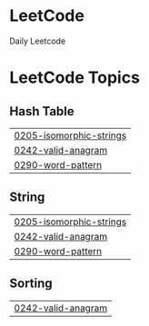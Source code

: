 # LeetCode
Daily Leetcode

<!---LeetCode Topics Start-->
# LeetCode Topics
## Hash Table
|  |
| ------- |
| [0205-isomorphic-strings](https://github.com/AkiMathur/LeetCode/tree/master/0205-isomorphic-strings) |
| [0242-valid-anagram](https://github.com/AkiMathur/LeetCode/tree/master/0242-valid-anagram) |
| [0290-word-pattern](https://github.com/AkiMathur/LeetCode/tree/master/0290-word-pattern) |
## String
|  |
| ------- |
| [0205-isomorphic-strings](https://github.com/AkiMathur/LeetCode/tree/master/0205-isomorphic-strings) |
| [0242-valid-anagram](https://github.com/AkiMathur/LeetCode/tree/master/0242-valid-anagram) |
| [0290-word-pattern](https://github.com/AkiMathur/LeetCode/tree/master/0290-word-pattern) |
## Sorting
|  |
| ------- |
| [0242-valid-anagram](https://github.com/AkiMathur/LeetCode/tree/master/0242-valid-anagram) |
<!---LeetCode Topics End-->